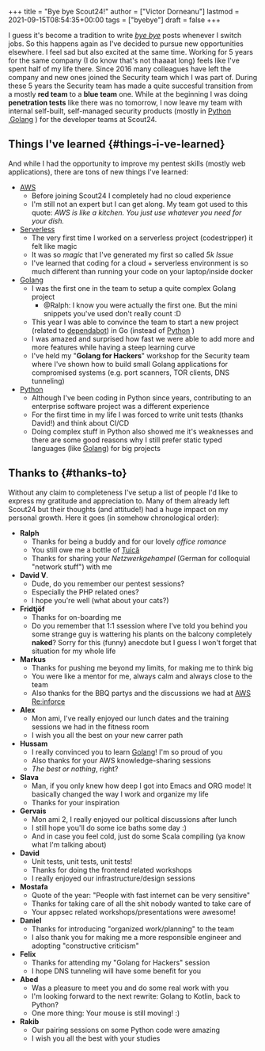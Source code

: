 +++
title = "Bye bye Scout24!"
author = ["Victor Dorneanu"]
lastmod = 2021-09-15T08:54:35+00:00
tags = ["byebye"]
draft = false
+++

I guess it's become a tradition to write _[bye bye](/tags/byebye)_ posts whenever I switch jobs. So this happens again as I've decided to pursue new opportunities elsewhere. I feel sad but also excited at the same time. Working for 5 years for the same company (I do know that's not thaaaat long) feels like I've spent half of my life there. Since 2016 many colleagues have left the company and new ones joined the Security team which I was part of. During these 5 years the Security team has made a quite succesful transition from a mostly **red team** to a **blue team** one. While at the beginning I was doing **penetration tests** like there was no tomorrow, I now leave my team with internal self-built, self-managed security products (mostly in [Python](/tags/python) ,[Golang](/tags/golang) ) for the developer teams at Scout24.


## Things I've learned {#things-i-ve-learned}

And while I had the opportunity to improve my pentest skills (mostly web applications), there are tons of new
things I've learned:

-   [AWS](/tags/aws)
    -   Before joining Scout24 I completely had no cloud experience
    -   I'm still not an expert but I can get along. My team got used to this quote:
        _AWS is like a kitchen. You just use whatever you need for your dish._
-   [Serverless](https://brainfck.org/#Serverless)
    -   The very first time I worked on a serverless project (codestripper) it felt like magic
    -   It was so _magic_ that I've generated my first so called _5k Issue_
    -   I've learned that coding for a cloud + serverless environment is so much different than running your code on your laptop/inside docker
-   [Golang](/tags/golang)
    -   I was the first one in the team to setup a quite complex Golang project
        -   @Ralph: I know you were actually the first one. But the mini snippets you've used don't really count :D
    -   This year I was able to convince the team to start a new project (related to [dependabot](https://dependabot.com/)) in Go (instead of [Python](/tags/python) )
    -   I was amazed and surprised how fast we were able to add more and more features while having a steep learning curve
    -   I've held my "**Golang for Hackers**" workshop for the Security team where I've shown how to build small Golang applications for compromised systems (e.g. port scanners, TOR clients, DNS tunneling)
-   [Python](/tags/python)
    -   Although I've been coding in Python since years, contributing to an enterprise software project was a different experience
    -   For the first time in my life I was forced to write unit tests (thanks David!) and think about CI/CD
    -   Doing complex stuff in Python also showed me it's weaknesses and there are some good reasons why I still prefer static typed languages (like [Golang](/tags/golang)) for big projects


## Thanks to {#thanks-to}

Without any claim to completeness I've setup a list of people I'd like to express my gratitude and appreciation to. Many of them already left Scout24 but their thoughts (and attitude!) had a huge impact on my personal growth. Here it goes (in somehow chronological order):

-   **Ralph**
    -   Thanks for being a buddy and for our lovely _office romance_
    -   You still owe me a bottle of [Țuică](https://en.wikipedia.org/wiki/%C8%9Auic%C4%83)
    -   Thanks for sharing your _Netzwerkgehampel_ (German for colloquial "network stuff") with me
-   **David V**.
    -   Dude, do you remember our pentest sessions?
    -   Especially the PHP related ones?
    -   I hope you're well (what about your cats?)
-   **Fridtjöf**
    -   Thanks for on-boarding me
    -   Do you remember that 1:1 ssession where I've told you behind you some strange guy is wattering his plants on the balcony completely **naked**? Sorry for this (funny) anecdote but I guess I won't forget that situation for my whole life
-   **Markus**
    -   Thanks for pushing me beyond my limits, for making me to think big
    -   You were like a mentor for me, always calm and always close to the team
    -   Also thanks for the BBQ partys and the discussions we had at [AWS Re:inforce](https://reinforce.awsevents.com/)
-   **Alex**
    -   Mon ami, I've really enjoyed our lunch dates and the training sessions we had in the fitness room
    -   I wish you all the best on your new carrer path
-   **Hussam**
    -   I really convinced you to learn [Golang](/tags/golang)! I'm so proud of you
    -   Also thanks for your AWS knowledge-sharing sessions
    -   _The best or nothing_, right?
-   **Slava**
    -   Man, if you only knew how deep I got into Emacs and ORG mode! It basically changed the way I work and organize my life
    -   Thanks for your inspiration
-   **Gervais**
    -   Mon ami 2, I really enjoyed our political discussions after lunch
    -   I still hope you'll do some ice baths some day :)
    -   And in case you feel cold, just do some Scala compiling (ya know what I'm talking about)
-   **David**
    -   Unit tests, unit tests, unit tests!
    -   Thanks for doing the frontend related workshops
    -   I really enjoyed our infrastructure/design sessions
-   **Mostafa**
    -   Quote of the year: "People with fast internet can be very sensitive"
    -   Thanks for taking care of all the shit nobody wanted to take care of
    -   Your appsec related workshops/presentations were awesome!
-   **Daniel**
    -   Thanks for introducing "organized work/planning" to the team
    -   I also thank you for making me a more responsible engineer and adopting "constructive criticism"
-   **Felix**
    -   Thanks for attending my "Golang for Hackers" session
    -   I hope DNS tunneling will have some benefit for you
-   **Abed**
    -   Was a pleasure to meet you and do some real work with you
    -   I'm looking forward to the next rewrite: Golang to Kotlin, back to Python?
    -   One more thing: Your mouse is still moving! :)
-   **Rakib**
    -   Our pairing sessions on some Python code were amazing
    -   I wish you all the best with your studies

